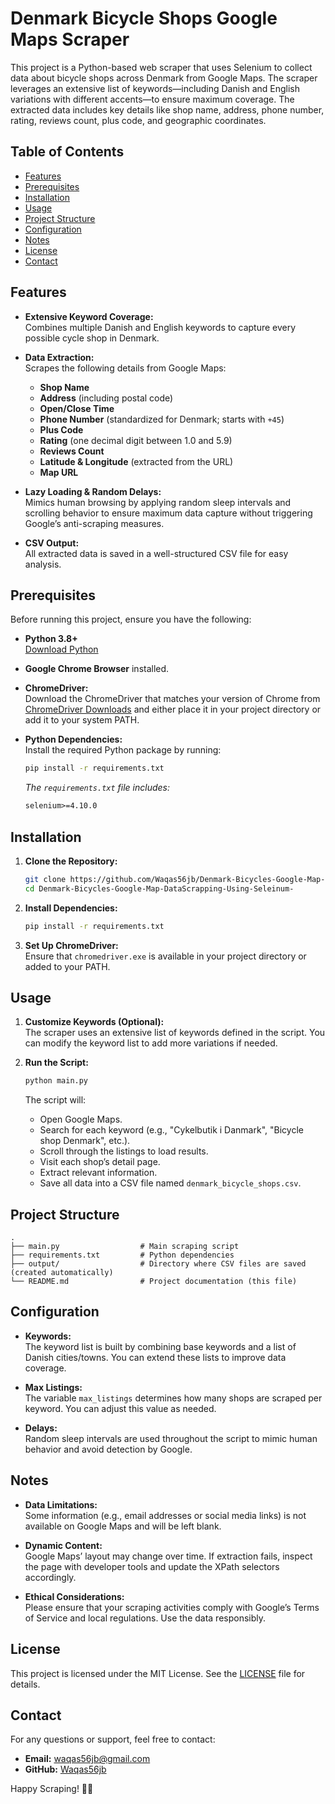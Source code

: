 # Denmark Bicycle Shops Google Maps Scraper

This project is a Python-based web scraper that uses Selenium to collect data about bicycle shops across Denmark from Google Maps. The scraper leverages an extensive list of keywords—including Danish and English variations with different accents—to ensure maximum coverage. The extracted data includes key details like shop name, address, phone number, rating, reviews count, plus code, and geographic coordinates.

## Table of Contents

- [Features](#features)
- [Prerequisites](#prerequisites)
- [Installation](#installation)
- [Usage](#usage)
- [Project Structure](#project-structure)
- [Configuration](#configuration)
- [Notes](#notes)
- [License](#license)
- [Contact](#contact)

## Features

- **Extensive Keyword Coverage:**  
  Combines multiple Danish and English keywords to capture every possible cycle shop in Denmark.
  
- **Data Extraction:**  
  Scrapes the following details from Google Maps:
  - **Shop Name**
  - **Address** (including postal code)
  - **Open/Close Time**
  - **Phone Number** (standardized for Denmark; starts with `+45`)
  - **Plus Code**
  - **Rating** (one decimal digit between 1.0 and 5.9)
  - **Reviews Count**
  - **Latitude & Longitude** (extracted from the URL)
  - **Map URL**

- **Lazy Loading & Random Delays:**  
  Mimics human browsing by applying random sleep intervals and scrolling behavior to ensure maximum data capture without triggering Google’s anti-scraping measures.

- **CSV Output:**  
  All extracted data is saved in a well-structured CSV file for easy analysis.

## Prerequisites

Before running this project, ensure you have the following:

- **Python 3.8+**  
  [Download Python](https://www.python.org/downloads/)

- **Google Chrome Browser** installed.

- **ChromeDriver:**  
  Download the ChromeDriver that matches your version of Chrome from [ChromeDriver Downloads](https://chromedriver.chromium.org/downloads) and either place it in your project directory or add it to your system PATH.

- **Python Dependencies:**  
  Install the required Python package by running:
  
  ```bash
  pip install -r requirements.txt
  ```
  
  *The `requirements.txt` file includes:*
  
  ```txt
  selenium>=4.10.0
  ```

## Installation

1. **Clone the Repository:**

   ```bash
   git clone https://github.com/Waqas56jb/Denmark-Bicycles-Google-Map-DataScrapping-Using-Seleinum-.git
   cd Denmark-Bicycles-Google-Map-DataScrapping-Using-Seleinum-
   ```

2. **Install Dependencies:**

   ```bash
   pip install -r requirements.txt
   ```

3. **Set Up ChromeDriver:**  
   Ensure that `chromedriver.exe` is available in your project directory or added to your PATH.

## Usage

1. **Customize Keywords (Optional):**  
   The scraper uses an extensive list of keywords defined in the script. You can modify the keyword list to add more variations if needed.

2. **Run the Script:**

   ```bash
   python main.py
   ```

   The script will:
   - Open Google Maps.
   - Search for each keyword (e.g., "Cykelbutik i Danmark", "Bicycle shop Denmark", etc.).
   - Scroll through the listings to load results.
   - Visit each shop’s detail page.
   - Extract relevant information.
   - Save all data into a CSV file named `denmark_bicycle_shops.csv`.

## Project Structure

```
.
├── main.py                  # Main scraping script
├── requirements.txt         # Python dependencies
├── output/                  # Directory where CSV files are saved (created automatically)
└── README.md                # Project documentation (this file)
```

## Configuration

- **Keywords:**  
  The keyword list is built by combining base keywords and a list of Danish cities/towns. You can extend these lists to improve data coverage.

- **Max Listings:**  
  The variable `max_listings` determines how many shops are scraped per keyword. You can adjust this value as needed.

- **Delays:**  
  Random sleep intervals are used throughout the script to mimic human behavior and avoid detection by Google.

## Notes

- **Data Limitations:**  
  Some information (e.g., email addresses or social media links) is not available on Google Maps and will be left blank.
  
- **Dynamic Content:**  
  Google Maps’ layout may change over time. If extraction fails, inspect the page with developer tools and update the XPath selectors accordingly.

- **Ethical Considerations:**  
  Please ensure that your scraping activities comply with Google’s Terms of Service and local regulations. Use the data responsibly.

## License

This project is licensed under the MIT License. See the [LICENSE](LICENSE) file for details.

## Contact

For any questions or support, feel free to contact:
- **Email:** waqas56jb@gmail.com
- **GitHub:** [Waqas56jb](https://github.com/Waqas56jb)

Happy Scraping! 🚴‍♂️